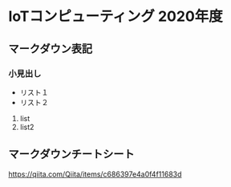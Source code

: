 # IoTコンピューティング 2020年度
## マークダウン表記
### 小見出し
* リスト１
* リスト２
1. list
2. list2
## マークダウンチートシート
https://qiita.com/Qiita/items/c686397e4a0f4f11683d
